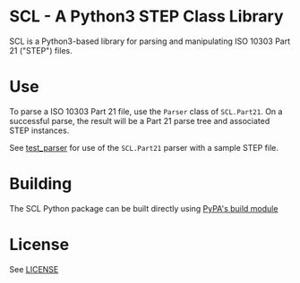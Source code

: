 # SCL - A Python3 STEP Class Library

SCL is a Python3-based library for parsing and manipulating ISO 10303 Part 21 ("STEP") files. 

# Use

To parse a ISO 10303 Part 21 file, use the `Parser` class of `SCL.Part21`. On a successful parse, the result will be a Part 21 parse tree and associated STEP instances.

See [test_parser](tests/test_parser.py) for use of the `SCL.Part21` parser with a sample STEP file.


# Building

The SCL Python package can be built directly using [PyPA's build module](https://github.com/pypa/build)

# License

See [LICENSE](LICENSE)